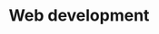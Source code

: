 ---
title: Web development
visible: false
navcolor:
    -
        navbar-dark bg-dark
metadata:
    description: 'Using JavaScript technologies like Vue and React, we create web apps that are both beautiful and lightning-fast. Our applications are modern, secure and forward-thinking.'
    'fb:app_id': 541318032968643
    'og:title': Scope Web LLC
    'og:type': website
    'og:description': 'Using JavaScript technologies like Vue and React, we create web apps that are both beautiful and lightning-fast. Our applications are modern, secure and forward-thinking.'
    'og:url': https://www.scopeweb.nyc/services/web-development
    'og:image': https://www.scopeweb.nyc/user/themes/scopeweb/images/fb-banner.jpg
---